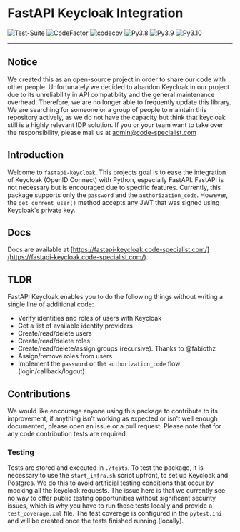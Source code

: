 # FastAPI Keycloak Integration

[![Test-Suite](https://github.com/code-specialist/fastapi-keycloak/actions/workflows/testing.yaml/badge.svg)](https://github.com/code-specialist/fastapi-keycloak/actions/workflows/testing.yaml)
[![CodeFactor](https://www.codefactor.io/repository/github/code-specialist/fastapi-keycloak/badge)](https://www.codefactor.io/repository/github/code-specialist/fastapi-keycloak)
[![codecov](https://codecov.io/gh/code-specialist/fastapi-keycloak/branch/master/graph/badge.svg?token=PX6NJBDUJ9)](https://codecov.io/gh/code-specialist/fastapi-keycloak)
![Py3.8](https://img.shields.io/badge/-Python%203.8-brightgreen)
![Py3.9](https://img.shields.io/badge/-Python%203.9-brightgreen)
![Py3.10](https://img.shields.io/badge/-Python%203.10-brightgreen)

---

## Notice

We created this as an open-source project in order to share our code with other people. Unfortunately we decided to abandon Keycloak in our project due to its unreliability in API compatiblity and the general maintenance overhead. Therefore, we are no longer able to frequently update this library. We are searching for someone or a group of people to maintain this repository actively, as we do not have the capacity but think that keycloak still is a highly relevant IDP solution. If you or your team want to take over the responsibility, please mail us at [admin@code-specialist.com](mailto:admin@code-specialist.com)

## Introduction

Welcome to `fastapi-keycloak`. This projects goal is to ease the integration of Keycloak (OpenID Connect) with Python, especially FastAPI. FastAPI is not necessary but is
encouraged due to specific features. Currently, this package supports only the `password` and the `authorization_code`. However, the `get_current_user()` method accepts any JWT
that was signed using Keycloak´s private key.

## Docs

Docs are available at [https://fastapi-keycloak.code-specialist.com/](https://fastapi-keycloak.code-specialist.com/).

## TLDR

FastAPI Keycloak enables you to do the following things without writing a single line of additional code:

- Verify identities and roles of users with Keycloak
- Get a list of available identity providers
- Create/read/delete users
- Create/read/delete roles
- Create/read/delete/assign groups (recursive). Thanks to @fabiothz
- Assign/remove roles from users
- Implement the `password` or the `authorization_code` flow (login/callback/logout)

## Contributions

We would like encourage anyone using this package to contribute to its improvement, if anything isn't working as expected or isn't well enough documented, please open an issue or a
pull request. Please note that for any code contribution tests are required.

### Testing

Tests are stored and executed in `./tests`. To test the package, it is necessary to use the `start_infra.sh` script upfront, to set up Keycloak and Postgres. We do this to avoid
artificial testing conditions that occur by mocking all the keycloak requests. The issue here is that we currently see no way to offer public testing opportunities without
significant security issues, which is why you have to run these tests locally and provide a `test_coverage.xml` file. The test coverage is configured in the `pytest.ini` and will
be created once the tests finished running (locally).
